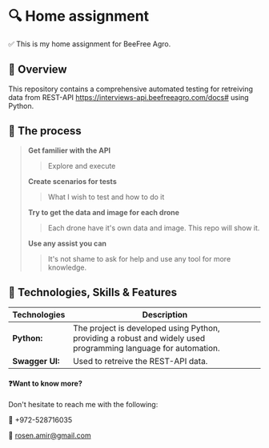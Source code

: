 # 🔍 Home assignment 
✅ This is my home assignment for BeeFree Agro.



## 📖 Overview

This repository contains a comprehensive automated testing for retreiving data from REST-API https://interviews-api.beefreeagro.com/docs#
using Python.


## 💭 The process

> **Get familier with the API**
>> Explore and execute
>> 
> **Create scenarios for tests**
>> What I wish to test and how to do it
>> 
> **Try to get the data and image for each drone**
>> Each drone have it's own data and image. This repo will show it.
>> 
> **Use any assist you can**
>> It's not shame to ask for help and use any tool for more knowledge.



## 📑 Technologies, Skills & Features
| Technologies      | Description |
| ----------- | ----------- |
| **Python:**      | The project is developed using Python, providing a robust and widely used programming language for automation.       |
| **Swagger UI:**   | Used to retreive the REST-API data.        |



#### ❓Want to know more?
Don't hesitate to reach me with the following:

📱 +972-528716035

📧 rosen.amir@gmail.com




